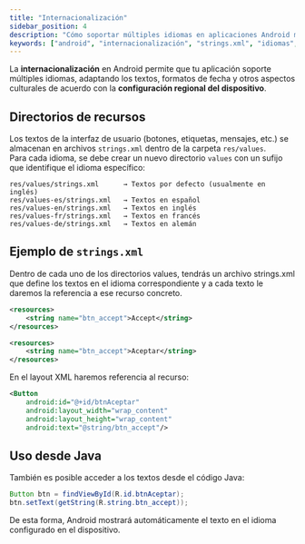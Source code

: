 ```yaml
---
title: "Internacionalización"
sidebar_position: 4
description: "Cómo soportar múltiples idiomas en aplicaciones Android mediante el uso de ficheros de recursos strings.xml en diferentes carpetas values."
keywords: ["android", "internacionalización", "strings.xml", "idiomas", "traducciones"]
---
```


La **internacionalización** en Android permite que tu aplicación soporte múltiples idiomas, adaptando los textos, formatos de fecha y otros aspectos culturales de acuerdo con la **configuración regional del dispositivo**.

## Directorios de recursos

Los textos de la interfaz de usuario (botones, etiquetas, mensajes, etc.) se almacenan en archivos `strings.xml` dentro de la carpeta `res/values`.  
Para cada idioma, se debe crear un nuevo directorio `values` con un sufijo que identifique el idioma específico:

```
res/values/strings.xml      → Textos por defecto (usualmente en inglés)
res/values-es/strings.xml   → Textos en español
res/values-en/strings.xml   → Textos en inglés
res/values-fr/strings.xml   → Textos en francés
res/values-de/strings.xml   → Textos en alemán
```

## Ejemplo de `strings.xml`

Dentro de cada uno de los directorios values, tendrás un archivo strings.xml que define los textos en el idioma correspondiente y a cada texto le daremos la referencia a ese recurso concreto.


```xml title="res/values/strings.xml"
<resources>
    <string name="btn_accept">Accept</string>
</resources>
```

```xml title="res/values-es/strings.xml"
<resources>
    <string name="btn_accept">Aceptar</string>
</resources>
```

En el layout XML haremos referencia al recurso:

```xml
<Button
    android:id="@+id/btnAceptar"
    android:layout_width="wrap_content"
    android:layout_height="wrap_content"
    android:text="@string/btn_accept"/>
```

## Uso desde Java

También es posible acceder a los textos desde el código Java:

```java
Button btn = findViewById(R.id.btnAceptar);
btn.setText(getString(R.string.btn_accept));
```

De esta forma, Android mostrará automáticamente el texto en el idioma configurado en el dispositivo.

